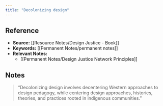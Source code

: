 ```yaml
---
title: "Decolonizing design"
---
```

## Reference
- **Source:** [[Resource Notes/Design Justice - Book]]
- **Keywords:** [[Permanent Notes/permanent notes]]
- **Relevant Notes:** 
	- [[Permanent Notes/Design Justice Network Principles]]
## Notes
> “Decolonizing design involves decentering Western approaches to design pedagogy, while centering design approaches, histories, theories, and practices rooted in indigenous communities.”